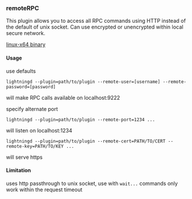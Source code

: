 ### remoteRPC

This plugin allows you to access all RPC commands using HTTP instead of the default of unix socket.  Can use encrypted or unencrypted within local secure network.

[linux-x64 binary](https://moonbreeze.richardbondi.net/remote_rpc)

#### Usage

use defaults

`lightningd --plugin=path/to/plugin --remote-user=[username] --remote-password=[password]` 

will make RPC calls available on localhost:9222

specify alternate port

`lightningd --plugin=path/to/plugin --remote-port=1234 ...`

will listen on localhost:1234

`lightningd --plugin=path/to/plugin --remote-cert=PATH/TO/CERT --remote-key=PATH/TO/KEY ...`

will serve https

#### Limitation

uses http passthrough to unix socket, use with `wait...` commands only work within the request timeout
